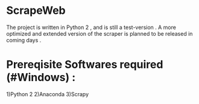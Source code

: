 # ScrapeWeb

The project is written in Python 2 , and is still a test-version . A more optimized and extended version of the scraper is planned to be released in coming days .

# Prereqisite Softwares required  (#Windows) :
   1)Python 2
   2)Anaconda
   3)Scrapy 
            

   
